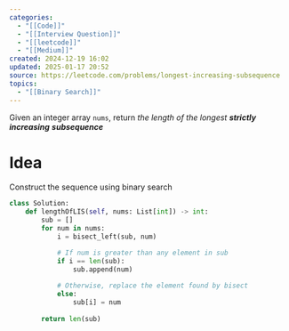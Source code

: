 ```yaml
---
categories:
  - "[[Code]]"
  - "[[Interview Question]]"
  - "[[leetcode]]"
  - "[[Medium]]"
created: 2024-12-19 16:02
updated: 2025-01-17 20:52
source: https://leetcode.com/problems/longest-increasing-subsequence
topics:
  - "[[Binary Search]]"
---
```

Given an integer array `nums`, return _the length of the longest **strictly increasing**_ _**subsequence**_
# Idea
Construct the sequence using binary search
```python
class Solution:
    def lengthOfLIS(self, nums: List[int]) -> int:
        sub = []
        for num in nums:
            i = bisect_left(sub, num)

            # If num is greater than any element in sub
            if i == len(sub):
                sub.append(num)
            
            # Otherwise, replace the element found by bisect
            else:
                sub[i] = num
        
        return len(sub)
``` 